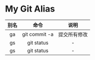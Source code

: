 # My Git Alias

|别名|命令|说明|
|:--:|:--:|:--:|
|ga|git commit -a|提交所有修改|
|gs|git status|-|
|gs|git status|-|